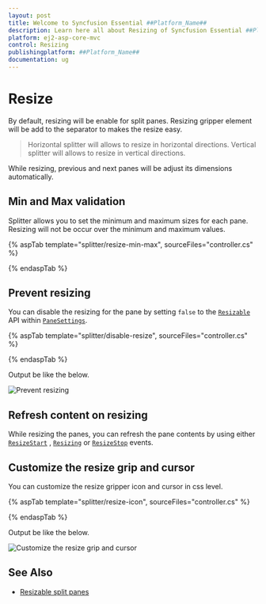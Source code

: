 ```yaml
---
layout: post
title: Welcome to Syncfusion Essential ##Platform_Name##
description: Learn here all about Resizing of Syncfusion Essential ##Platform_Name## widgets based on HTML5 and jQuery.
platform: ej2-asp-core-mvc
control: Resizing
publishingplatform: ##Platform_Name##
documentation: ug
---
```



# Resize

By default, resizing will be enable for split panes. Resizing gripper element will be add to the separator to makes the resize easy.

> Horizontal splitter will allows to resize in horizontal directions.
> Vertical splitter will allows to resize in vertical directions.

While resizing, previous and next panes will be adjust its dimensions automatically.

## Min and Max validation

Splitter allows you to set the minimum and maximum sizes for each pane. Resizing will not be occur over the minimum and maximum values.

{% aspTab template="splitter/resize-min-max", sourceFiles="controller.cs" %}

{% endaspTab %}

## Prevent resizing

You can disable the resizing for the pane by setting `false` to the [`Resizable`](https://help.syncfusion.com/cr/aspnetcore-js2/Syncfusion.EJ2.Layouts.SplitterPaneBuilder.html#Syncfusion_EJ2_Layouts_SplitterPaneBuilder_Resizable_System_Boolean_) API within [`PaneSettings`](https://help.syncfusion.com/cr/aspnetcore-js2/Syncfusion.EJ2.Layouts.Splitter.html#Syncfusion_EJ2_Layouts_Splitter_PaneSettings).

{% aspTab template="splitter/disable-resize", sourceFiles="controller.cs" %}

{% endaspTab %}

Output be like the below.

![Prevent resizing](./images/disable-resize.png)

## Refresh content on resizing

While resizing the panes, you can refresh the pane contents by using either [`ResizeStart`](https://help.syncfusion.com/cr/aspnetcore-js2/Syncfusion.EJ2.Layouts.Splitter.html#Syncfusion_EJ2_Layouts_Splitter_ResizeStart) , [`Resizing`](https://help.syncfusion.com/cr/aspnetcore-js2/Syncfusion.EJ2.Layouts.Splitter.html#Syncfusion_EJ2_Layouts_Splitter_Resizing) or [`ResizeStop`](https://help.syncfusion.com/cr/aspnetcore-js2/Syncfusion.EJ2.Layouts.Splitter.html#Syncfusion_EJ2_Layouts_Splitter_ResizeStop) events.

## Customize the resize grip and cursor

You can customize the resize gripper icon and cursor in css level.

{% aspTab template="splitter/resize-icon", sourceFiles="controller.cs" %}

{% endaspTab %}

Output be like the below.

![Customize the resize grip and cursor](./images/resize-icon.png)

## See Also

* [Resizable split panes](./expand-and-collapse)